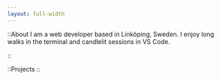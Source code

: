 ```yaml
---
layout: full-width
---
```


::About
I am a web developer based in Linköping, Sweden. I enjoy long walks in the terminal and candlelit sessions in VS Code.

::

::Projects
::
